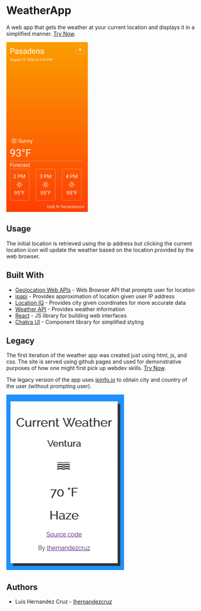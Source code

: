 # WeatherApp

A web app that gets the weather at your current location and displays it in a simplified manner. [Try Now](https://weather.lhernandezcruz.com).

<img src="screenshots/weatherInfo.png" height="450px">

## Usage

The initial location is retrieved using the ip address but clicking the current location icon will update the weather based on the location provided by the web browser.

## Built With
* [Geolocation Web APIs](https://developer.mozilla.org/en-US/docs/Web/API/Geolocation) - Web Browser API that prompts user for location
* [ipapi](https://ipapi.co/) - Provides approximation of location given user IP address
* [Location IQ](https://locationiq.com) - Provides city given coordinates for more accurate data
* [Weather API](https://www.weatherapi.com/) - Provides weather information
* [React](https://reactjs.org/) - JS library for building web interfaces
* [Chakra UI](https://reactjs.org/) - Component library for simplified styling

## Legacy

The first iteration of the weather app was created just using html, js, and css. The site is served using github pages and used for demonstrative purposes of how one might first pick up webdev skills. [Try Now](https://lhernandezcruz.github.io/WeatherApp/).

The legacy version of the app uses [ipinfo.io](https://ipinfo.io/) to obtain city and country of the user (without prompting user).

![Screenshot](screenshots/weatherInfo-legacy.PNG)

## Authors
* Luis Hernandez Cruz - [lhernandezcruz](https://github.com/lhernandezcruz)
